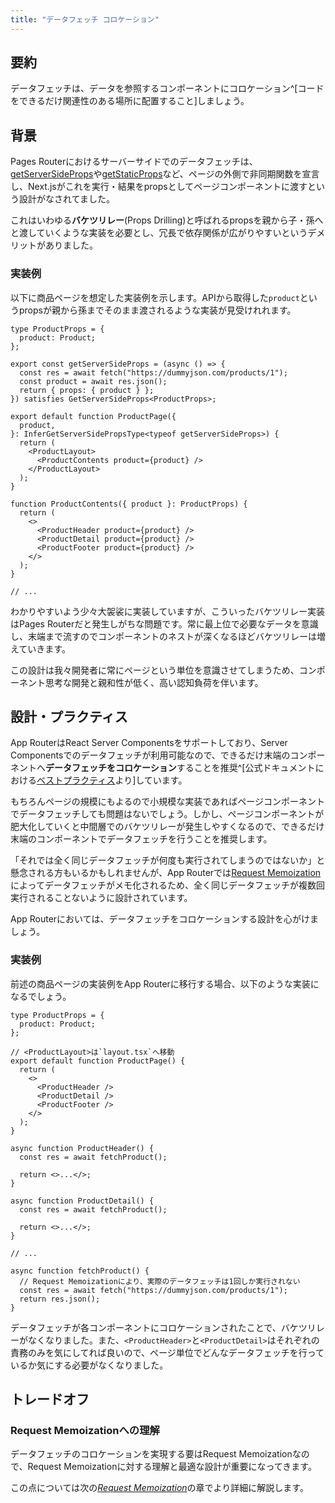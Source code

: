 ```yaml
---
title: "データフェッチ コロケーション"
---
```


## 要約

データフェッチは、データを参照するコンポーネントにコロケーション^[コードをできるだけ関連性のある場所に配置すること]しましょう。

<!-- 参考 https://kentcdodds.com/blog/colocation -->

## 背景

Pages Routerにおけるサーバーサイドでのデータフェッチは、[getServerSideProps](https://nextjs.org/docs/pages/building-your-application/data-fetching/get-server-side-props)や[getStaticProps](https://nextjs.org/docs/pages/building-your-application/data-fetching/get-static-props)など、ページの外側で非同期関数を宣言し、Next.jsがこれを実行・結果をpropsとしてページコンポーネントに渡すという設計がなされてました。

これはいわゆる**バケツリレー**(Props Drilling)と呼ばれるpropsを親から子・孫へと渡していくような実装を必要とし、冗長で依存関係が広がりやすいというデメリットがありました。

### 実装例

以下に商品ページを想定した実装例を示します。APIから取得した`product`というpropsが親から孫までそのまま渡されるような実装が見受けれれます。

```tsx
type ProductProps = {
  product: Product;
};

export const getServerSideProps = (async () => {
  const res = await fetch("https://dummyjson.com/products/1");
  const product = await res.json();
  return { props: { product } };
}) satisfies GetServerSideProps<ProductProps>;

export default function ProductPage({
  product,
}: InferGetServerSidePropsType<typeof getServerSideProps>) {
  return (
    <ProductLayout>
      <ProductContents product={product} />
    </ProductLayout>
  );
}

function ProductContents({ product }: ProductProps) {
  return (
    <>
      <ProductHeader product={product} />
      <ProductDetail product={product} />
      <ProductFooter product={product} />
    </>
  );
}

// ...
```

わかりやすいよう少々大袈裟に実装していますが、こういったバケツリレー実装はPages Routerだと発生しがちな問題です。常に最上位で必要なデータを意識し、末端まで流すのでコンポーネントのネストが深くなるほどバケツリレーは増えていきます。

この設計は我々開発者に常にページという単位を意識させてしまうため、コンポーネント思考な開発と親和性が低く、高い認知負荷を伴います。

## 設計・プラクティス

App RouterはReact Server Componentsをサポートしており、Server Componentsでのデータフェッチが利用可能なので、できるだけ末端のコンポーネントへ**データフェッチをコロケーション**することを推奨^[公式ドキュメントにおける[ベストプラクティス](https://nextjs.org/docs/app/building-your-application/data-fetching/patterns#fetching-data-where-its-needed)より]しています。

もちろんページの規模にもよるので小規模な実装であればページコンポーネントでデータフェッチしても問題はないでしょう。しかし、ページコンポーネントが肥大化していくと中間層でのバケツリレーが発生しやすくなるので、できるだけ末端のコンポーネントでデータフェッチを行うことを推奨します。

「それでは全く同じデータフェッチが何度も実行されてしまうのではないか」と懸念される方もいるかもしれませんが、App Routerでは[Request Memoization](https://nextjs.org/docs/app/building-your-application/caching#request-memoization)によってデータフェッチがメモ化されるため、全く同じデータフェッチが複数回実行されることないように設計されています。

App Routerにおいては、データフェッチをコロケーションする設計を心がけましょう。

### 実装例

前述の商品ページの実装例をApp Routerに移行する場合、以下のような実装になるでしょう。

```tsx
type ProductProps = {
  product: Product;
};

// <ProductLayout>は`layout.tsx`へ移動
export default function ProductPage() {
  return (
    <>
      <ProductHeader />
      <ProductDetail />
      <ProductFooter />
    </>
  );
}

async function ProductHeader() {
  const res = await fetchProduct();

  return <>...</>;
}

async function ProductDetail() {
  const res = await fetchProduct();

  return <>...</>;
}

// ...

async function fetchProduct() {
  // Request Memoizationにより、実際のデータフェッチは1回しか実行されない
  const res = await fetch("https://dummyjson.com/products/1");
  return res.json();
}
```

データフェッチが各コンポーネントにコロケーションされたことで、バケツリレーがなくなりました。また、`<ProductHeader>`と`<ProductDetail>`はそれぞれの責務のみを気にしてれば良いので、ページ単位でどんなデータフェッチを行っているか気にする必要がなくなりました。

## トレードオフ

### Request Memoizationへの理解

データフェッチのコロケーションを実現する要はRequest Memoizationなので、Request Memoizationに対する理解と最適な設計が重要になってきます。

この点については次の[_Request Memoization_](part_1_request_memoization)の章でより詳細に解説します。
